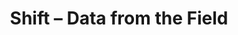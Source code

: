---
title: Shift – Data from the Field
builder: true
type: coming-soon

# Content section
sections:
  - headerSection
  - servicesSection
  - subscribeSection
  - contactSection
  - mapSection

# Background effect
shiftEffect: 
  enable: true
  speed: 0.1

---